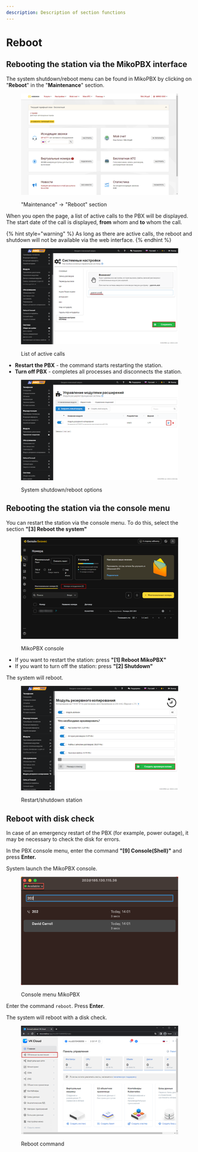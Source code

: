```yaml
---
description: Description of section functions
---
```


# Reboot

## Rebooting the station via the MikoPBX interface

The system shutdown/reboot menu can be found in MikoPBX by clicking on "**Reboot**" in the "**Maintenance**" section.

<figure><img src="../../.gitbook/assets/1 (9).png" alt=""><figcaption><p>"Maintenance" -> "Reboot" section</p></figcaption></figure>

When you open the page, a list of active calls to the PBX will be displayed. The start date of the call is displayed, **from** whom and **to** whom the call.

{% hint style="warning" %}
As long as there are active calls, the reboot and shutdown will not be available via the web interface.
{% endhint %}

<figure><img src="../../.gitbook/assets/2 (8).png" alt=""><figcaption><p>List of active calls</p></figcaption></figure>

* **Restart the PBX** - the command starts restarting the station.&#x20;
* **Turn off PBX** - completes all processes and disconnects the station.

<figure><img src="../../.gitbook/assets/3 (8).png" alt=""><figcaption><p>System shutdown/reboot options</p></figcaption></figure>

## Rebooting the station via the console menu

You can restart the station via the console menu. To do this, select the section **"\[3] Reboot the system"**

<figure><img src="../../.gitbook/assets/4 (16).png" alt=""><figcaption><p>MikoPBX console</p></figcaption></figure>

* If you want to restart the station: press **"\[1] Reboot MikoPBX"**
* If you want to turn off the station: press **"\[2] Shutdown"**

The system will reboot.

<figure><img src="../../.gitbook/assets/5 (17).png" alt=""><figcaption><p>Restart/shutdown station</p></figcaption></figure>

## Reboot with disk check

In case of an emergency restart of the PBX (for example, power outage), it may be necessary to check the disk for errors.

In the PBX console menu, enter the command **"\[9] Console(Shell)"** and press **Enter.**

System launch the MikoPBX console.

<figure><img src="../../.gitbook/assets/6 (3).png" alt=""><figcaption><p>Console menu MikoPBX</p></figcaption></figure>

Enter the command `reboot`. Press **Enter**.

The system will reboot with a disk check.

<figure><img src="../../.gitbook/assets/7 (10).png" alt=""><figcaption><p>Reboot command</p></figcaption></figure>
